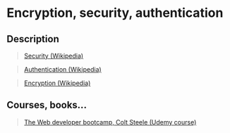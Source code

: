 # Encryption, security, authentication

## Description

>[Security (Wikipedia)](https://en.wikipedia.org/wiki/Computer_security)

>[Authentication (Wikipedia)](https://en.wikipedia.org/wiki/Electronic_authentication)

>[Encryption (Wikipedia)](https://en.wikipedia.org/wiki/Encryption)

## Courses, books...

>[The Web developer bootcamp, Colt Steele (Udemy course)](the-web-developer-bootcamp/twdb.md)

